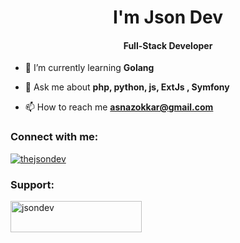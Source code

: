 <h1 align="center">I'm Json Dev</h1>
<h4 align="center">Full-Stack Developer</h4>

- 🌱 I’m currently learning **Golang**

- 💬 Ask me about **php, python, js, ExtJs , Symfony**

- 📫 How to reach me **asnazokkar@gmail.com**


<h3 align="left">Connect with me:</h3>
<p align="left">
<a href="wa.me/4915774239103" target="blank"><img align="center" src="https://img.shields.io/badge/WhatsApp-25D366?style=for-the-badge&logo=whatsapp&logoColor=white" alt="thejsondev"/></a>
</p>

<h3 align="left">Support:</h3>
<p><a href="https://www.buymeacoffee.com/jsondev"> <img align="left" src="https://cdn.buymeacoffee.com/buttons/v2/default-yellow.png" height="50" width="210" alt="jsondev" /></a></p><br><br>
